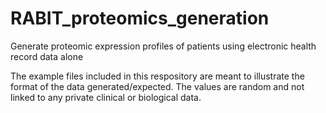 # RABIT_proteomics_generation
Generate proteomic expression profiles of patients using electronic health record data alone

The example files included in this respository are meant to illustrate the format of the data generated/expected. The values are random and not linked to any private clinical or biological data. 

